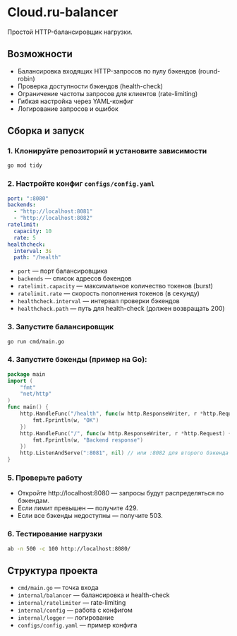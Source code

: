 # Cloud.ru-balancer

Простой HTTP-балансировщик нагрузки.

## Возможности
- Балансировка входящих HTTP-запросов по пулу бэкендов (round-robin)
- Проверка доступности бэкендов (health-check)
- Ограничение частоты запросов для клиентов (rate-limiting)
- Гибкая настройка через YAML-конфиг
- Логирование запросов и ошибок

## Сборка и запуск

### 1. Клонируйте репозиторий и установите зависимости
```sh
go mod tidy
```

### 2. Настройте конфиг `configs/config.yaml`
```yaml
port: ":8080"
backends:
  - "http://localhost:8081"
  - "http://localhost:8082"
ratelimit:
  capacity: 10
  rate: 5
healthcheck:
  interval: 3s
  path: "/health"
```
- `port` — порт балансировщика
- `backends` — список адресов бэкендов
- `ratelimit.capacity` — максимальное количество токенов (burst)
- `ratelimit.rate` — скорость пополнения токенов (в секунду)
- `healthcheck.interval` — интервал проверки бэкендов
- `healthcheck.path` — путь для health-check (должен возвращать 200)

### 3. Запустите балансировщик
```sh
go run cmd/main.go
```

### 4. Запустите бэкенды (пример на Go):
```go
package main
import (
	"fmt"
	"net/http"
)
func main() {
	http.HandleFunc("/health", func(w http.ResponseWriter, r *http.Request) {
		fmt.Fprintln(w, "OK")
	})
	http.HandleFunc("/", func(w http.ResponseWriter, r *http.Request) {
		fmt.Fprintln(w, "Backend response")
	})
	http.ListenAndServe(":8081", nil) // или :8082 для второго бэкенда
}
```

### 5. Проверьте работу
- Откройте http://localhost:8080 — запросы будут распределяться по бэкендам.
- Если лимит превышен — получите 429.
- Если все бэкенды недоступны — получите 503.

### 6. Тестирование нагрузки
```sh
ab -n 500 -c 100 http://localhost:8080/
```

## Структура проекта
- `cmd/main.go` — точка входа
- `internal/balancer` — балансировка и health-check
- `internal/ratelimiter` — rate-limiting
- `internal/config` — работа с конфигом
- `internal/logger` — логирование
- `configs/config.yaml` — пример конфига
